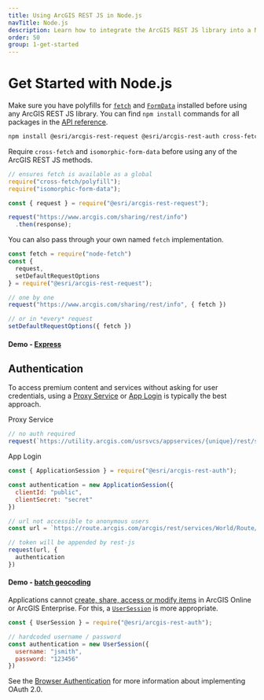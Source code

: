 ```yaml
---
title: Using ArcGIS REST JS in Node.js
navTitle: Node.js
description: Learn how to integrate the ArcGIS REST JS library into a Node.js app.
order: 50
group: 1-get-started
---
```


# Get Started with Node.js

Make sure you have polyfills for [`fetch`](https://github.com/lquixada/cross-fetch) and [`FormData`](https://github.com/form-data/isomorphic-form-data) installed before using any ArcGIS REST JS library. You can find `npm install` commands for all packages in the [API reference](/arcgis-rest-js/api).

```bash
npm install @esri/arcgis-rest-request @esri/arcgis-rest-auth cross-fetch isomorphic-form-data
```

Require `cross-fetch` and `isomorphic-form-data` before using any of the ArcGIS REST JS methods.
```js
// ensures fetch is available as a global
require("cross-fetch/polyfill");
require("isomorphic-form-data");

const { request } = require("@esri/arcgis-rest-request");

request("https://www.arcgis.com/sharing/rest/info")
  .then(response);
```

You can also pass through your own named `fetch` implementation.

```js
const fetch = require("node-fetch")
const {
  request,
  setDefaultRequestOptions
} = require("@esri/arcgis-rest-request");

// one by one
request("https://www.arcgis.com/sharing/rest/info", { fetch })

// or in *every* request
setDefaultRequestOptions({ fetch })
```

#### Demo - [Express](https://github.com/Esri/arcgis-rest-js/tree/master/demos/express)

## Authentication

To access premium content and services without asking for user credentials, using a [Proxy Service](https://developers.arcgis.com/documentation/core-concepts/security-and-authentication/working-with-proxies/) or [App Login](https://developers.arcgis.com/documentation/core-concepts/security-and-authentication/accessing-arcgis-online-services/) is typically the best approach.

Proxy Service
```js
// no auth required
request(`https://utility.arcgis.com/usrsvcs/appservices/{unique}/rest/services/World/Route/NAServer/Route_World/solve`)
```
App Login
```js
const { ApplicationSession } = require("@esri/arcgis-rest-auth");

const authentication = new ApplicationSession({
  clientId: "public",
  clientSecret: "secret"
})

// url not accessible to anonymous users
const url = `https://route.arcgis.com/arcgis/rest/services/World/Route/NAServer/Route_World`

// token will be appended by rest-js
request(url, {
  authentication
})
```

#### Demo - [batch geocoding](https://github.com/Esri/arcgis-rest-js/tree/master/demos/batch-geocoder-node)

Applications cannot [create, share, access or modify items](https://developers.arcgis.com/documentation/core-concepts/security-and-authentication/limitations-of-application-authentication/) in ArcGIS Online or ArcGIS Enterprise. For this, a [`UserSession`](/arcgis-rest-js/api/auth/UserSession/) is more appropriate.

```js
const { UserSession } = require("@esri/arcgis-rest-auth");

// hardcoded username / password
const authentication = new UserSession({
  username: "jsmith",
  password: "123456"
})
```
See the [Browser Authentication](../browser-authentication/) for more information about implementing OAuth 2.0.
